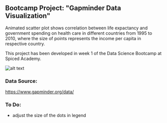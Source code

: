 ## Bootcamp Project: "Gapminder Data Visualization"

Animated scatter plot shows correlation between life expactancy and government spending on health care in different countries from 1995 to 2010, where the size of points represents the income per capita in respective country.

This project has been developed in week 1 of the Data Science Bootcamp at Spiced Academy.

![alt text](https://github.com/lenaromanenko/visual_data_analysis/blob/main/scatterplot.gif)

### Data Source:
https://www.gapminder.org/data/


### To Do:
 * adjust the size of the dots in legend
